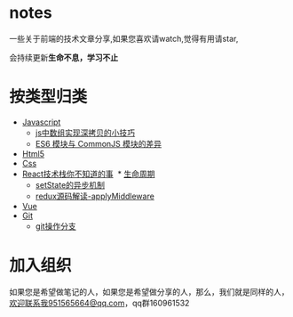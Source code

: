 # notes
一些关于前端的技术文章分享,如果您喜欢请watch,觉得有用请star,

会持续更新**生命不息，学习不止**

# 按类型归类
* [Javascript](#javascript)
  * [js中数组实现深拷贝的小技巧](https://github.com/front-end-note/notes/issues/2)
  * [ES6 模块与 CommonJS 模块的差异](https://github.com/front-end-note/notes/issues/3)
* [Html5](#html5)
* [Css](#css)
* [React技术栈你不知道的事](#react)
  * [生命周期](https://github.com/front-end-note/notes/issues/6)
  * [setState的异步机制](https://github.com/front-end-note/notes/issues/1)
  * [redux源码解读-applyMiddleware](https://github.com/front-end-note/notes/issues/4)
* [Vue](#vue)
* [Git](#git)
  * [git操作分支](https://github.com/front-end-note/notes/issues/5)

# 加入组织

如果您是希望做笔记的人，如果您是希望做分享的人，那么，我们就是同样的人，欢迎联系我951565664@qq.com，qq群160961532

